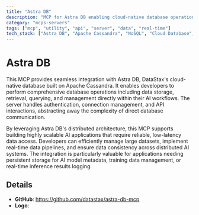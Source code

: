 ```yaml
---
title: "Astra DB"
description: "MCP for Astra DB enabling cloud-native database operations for scalable data storage and retrieval in AI applications."
category: "mcps-servers"
tags: ["mcp", "utility", "api", "server", "data", "real-time"]
tech_stack: ["Astra DB", "Apache Cassandra", "NoSQL", "Cloud Database", "Distributed Systems"]
---
```


# Astra DB

This MCP provides seamless integration with Astra DB, DataStax's cloud-native database built on Apache Cassandra. It enables developers to perform comprehensive database operations including data storage, retrieval, querying, and management directly within their AI workflows. The server handles authentication, connection management, and API interactions, abstracting away the complexity of direct database communication.

By leveraging Astra DB's distributed architecture, this MCP supports building highly scalable AI applications that require reliable, low-latency data access. Developers can efficiently manage large datasets, implement real-time data pipelines, and ensure data consistency across distributed AI systems. The integration is particularly valuable for applications needing persistent storage for AI model metadata, training data management, or real-time inference results logging.

## Details

- **GitHub**: https://github.com/datastax/astra-db-mcp
- **Logo**: 
